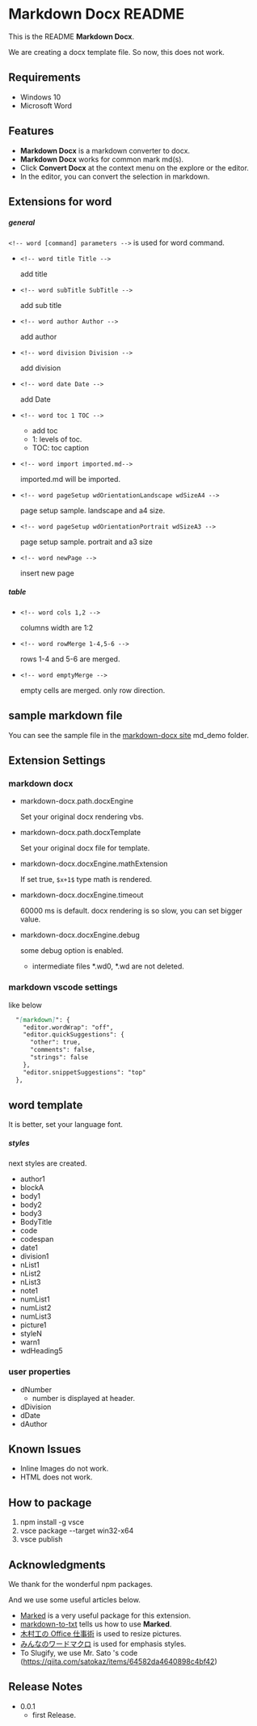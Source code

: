 # Markdown Docx README

This is the README **Markdown Docx**. 

We are creating a docx template file. So now, this does not work.


## Requirements

* Windows 10
* Microsoft Word

## Features

* **Markdown Docx** is a markdown converter to docx.
* **Markdown Docx** works for common mark md(s).
* Click **Convert Docx** at the context menu on the explore or the editor.
* In the editor, you can convert the selection in markdown.
  
## Extensions for word

##### general

`<!-- word [command] parameters -->` is used for word command.

* `<!-- word title Title -->`

    add title

* `<!-- word subTitle SubTitle -->`
  
    add sub title
* `<!-- word author Author -->`

    add author
* `<!-- word division Division -->`

    add division
* `<!-- word date Date -->`

    add Date
* `<!-- word toc 1 TOC -->`

    * add toc
    * 1: levels of toc.
    * TOC: toc caption

* `<!-- word import imported.md-->`

  imported.md will be imported.

* `<!-- word pageSetup wdOrientationLandscape wdSizeA4 -->`
  
    page setup sample. landscape and a4 size.

* `<!-- word pageSetup wdOrientationPortrait wdSizeA3 -->`

    page setup sample. portrait and a3 size

* `<!-- word newPage -->`

    insert new page

##### table

* `<!-- word cols 1,2 -->`

    columns width are 1:2

* `<!-- word rowMerge 1-4,5-6 -->`

    rows 1-4 and 5-6 are merged.

* `<!-- word emptyMerge -->`
  
    empty cells are merged. only row direction.

## sample markdown file

You can see the sample file in the [markdown-docx site](https://github.com/toramameseven/markdown-docx) md_demo folder.

## Extension Settings

### markdown docx

* markdown-docx.path.docxEngine

    Set your original docx rendering vbs.

* markdown-docx.path.docxTemplate

    Set your original docx file for template.

* markdown-docx.docxEngine.mathExtension
   
   If set true, `$x+1$` type math is rendered.

* markdown-docx.docxEngine.timeout

    60000 ms is default. docx rendering is so slow, you can set bigger value.


* markdown-docx.docxEngine.debug
   
    some debug option is enabled.

    * intermediate files *.wd0, *.wd are not deleted.
  
### markdown vscode settings

like below

```markdown
  "[markdown]": {
    "editor.wordWrap": "off",
    "editor.quickSuggestions": {
      "other": true,
      "comments": false,
      "strings": false
    },
    "editor.snippetSuggestions": "top"
  },
```

## word template

It is better, set your language font.

##### styles

next styles are created.

* author1
* blockA
* body1
* body2
* body3
* BodyTitle
* code
* codespan
* date1
* division1
* nList1
* nList2
* nList3
* note1
* numList1
* numList2
* numList3
* picture1
* styleN
* warn1
* wdHeading5

### user properties

* dNumber
  * number is displayed at header.
* dDivision
* dDate
* dAuthor

## Known Issues

* Inline Images do not work.
* HTML does not work.

## How to package

1. npm install -g vsce
1. vsce package --target win32-x64
1. vsce publish

## Acknowledgments

We thank for the wonderful npm packages.

And we use some useful articles below. 

* [Marked](https://www.npmjs.com/package/marked) is a very useful package for this extension.
* [markdown-to-txt](https://www.npmjs.com/package/markdown-to-txt) tells us how to use **Marked**.
* [木村工の Office 仕事術](https://koukimra.com/) is used to resize pictures.
* [みんなのワードマクロ](https://www.wordvbalab.com/) is used for emphasis styles.
* To Slugify, we use Mr. Sato 's code (https://qiita.com/satokaz/items/64582da4640898c4bf42)



## Release Notes

* 0.0.1
  * first Release.



